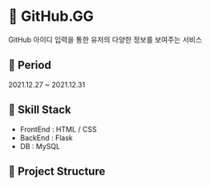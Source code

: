# 📌 GitHub.GG

GitHub 아이디 입력을 통한 유저의 다양한 정보를 보여주는 서비스

## 📌 Period

2021.12.27 ~ 2021.12.31

## 📌 Skill Stack

- FrontEnd : HTML / CSS
- BackEnd : Flask
- DB : MySQL

## 📌 Project Structure
